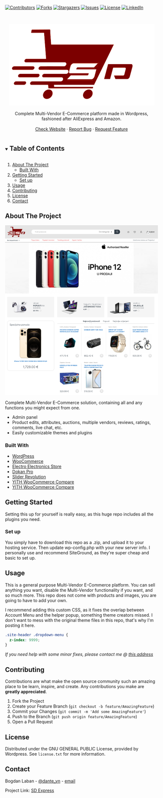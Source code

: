 <!--
*** Thanks for checking out the Best-README-Template. If you have a suggestion
*** that would make this better, please fork the repo and create a pull request
*** or simply open an issue with the tag "enhancement".
*** Thanks again! Now go create something AMAZING! :D
***
***
***
*** To avoid retyping too much info. Do a search and replace for the following:
*** github_username, repo_name, twitter_handle, email, project_title, project_description
-->

<!-- PROJECT SHIELDS -->
<!--
*** I'm using markdown "reference style" links for readability.
*** Reference links are enclosed in brackets [ ] instead of parentheses ( ).
*** See the bottom of this document for the declaration of the reference variables
*** for contributors-url, forks-url, etc. This is an optional, concise syntax you may use.
*** https://www.markdownguide.org/basic-syntax/#reference-style-links
-->

[![Contributors][contributors-shield]][contributors-url]
[![Forks][forks-shield]][forks-url]
[![Stargazers][stars-shield]][stars-url]
[![Issues][issues-shield]][issues-url]
[![License][license-shield]][license-url]
[![LinkedIn][linkedin-shield]][linkedin-url]

<!-- PROJECT LOGO -->
<br />
<p align="center">
  <a href="https://github.com/dascar5/SD-Express">
    <img src="images/logo.png" alt="Logo">
  </a>

  <p align="center">
    Complete Multi-Vendor E-Commerce platform made in Wordpress, fashioned after AliExpress and Amazon.
    <br />
    <br />
    <a href="https://www.sdexpress.me/">Check Website</a>
    ·
    <a href="https://github.com/dascar5/SD-Express/issues">Report Bug</a>
    ·
    <a href="https://github.com/dascar5/SD-Express/issues">Request Feature</a>
  </p>
</p>

<!-- TABLE OF CONTENTS -->
<details open="open">
  <summary><h2 style="display: inline-block">Table of Contents</h2></summary>
  <ol>
    <li>
      <a href="#about-the-project">About The Project</a>
      <ul>
        <li><a href="#built-with">Built With</a></li>
      </ul>
    </li>
    <li>
      <a href="#getting-started">Getting Started</a>
      <ul>
        <li><a href="#set-up">Set up</a></li>
      </ul>
    </li>
    <li><a href="#usage">Usage</a></li>
    <li><a href="#contributing">Contributing</a></li>
    <li><a href="#license">License</a></li>
    <li><a href="#contact">Contact</a></li>
  </ol>
</details>

<!-- ABOUT THE PROJECT -->

## About The Project

[![Product Name Screen Shot][product-screenshot]](https://www.sdexpress.me/)

Complete Multi-Vendor E-Commerce solution, containing all and any functions you might expect from one.

- Admin panel
- Product edits, attributes, auctions, multiple vendors, reviews, ratings, comments, live chat, etc.
- Easily customizable themes and plugins

### Built With

- [WordPress](https://wordpress.com/)
- [WooCommerce](https://woocommerce.com/)
- [Electro Electronics Store](https://themeforest.net/item/electro-electronics-store-woocommerce-theme/15720624)
- [Dokan Pro](https://wedevs.com/dokan)
- [Slider Revolution](https://www.sliderrevolution.com/)
- [YITH WooCommerce Compare](https://yithemes.com/themes/plugins/yith-woocommerce-compare/)
- [YITH WooCommerce Compare](https://yithemes.com/themes/plugins/yith-woocommerce-compare/)

<!-- GETTING STARTED -->

## Getting Started

Setting this up for yourself is really easy, as this huge repo includes all the plugins you need.

### Set up

You simply have to download this repo as a .zip, and upload it to your hosting service. Then update wp-config.php with your new server info. I personally use and recommend SiteGround, as they're super cheap and basic to set up.

<!-- USAGE EXAMPLES -->

## Usage

This is a general purpose Multi-Vendor E-Commerce platform. You can sell anything you want, disable the Multi-Vendor functionality if you want, and so much more. This repo does not come with products and images, you are going to have to add your own.

I recommend adding this custom CSS, as it fixes the overlap between Account Menu and the helper popup, something theme creators missed. I don't want to mess with the original theme files in this repo, that's why I'm posting it here.

```css
.site-header .dropdown-menu {
  z-index: 9999;
}
```

_If you need help with some minor fixes, please contact me @ [this address](admin@sdexpress.me)_

## Contributing

Contributions are what make the open source community such an amazing place to be learn, inspire, and create. Any contributions you make are **greatly appreciated**.

1. Fork the Project
2. Create your Feature Branch (`git checkout -b feature/AmazingFeature`)
3. Commit your Changes (`git commit -m 'Add some AmazingFeature'`)
4. Push to the Branch (`git push origin feature/AmazingFeature`)
5. Open a Pull Request

<!-- LICENSE -->

## License

Distributed under the GNU GENERAL PUBLIC License, provided by Wordpress. See `license.txt` for more information.

<!-- CONTACT -->

## Contact

Bogdan Laban - [@dante_vn](https://www.instagram.com/dante_vn/) - [email](admin@sdexpress.me)

Project Link: [SD Express](https://github.com/dascar5/SD-Express)

<!-- MARKDOWN LINKS & IMAGES -->
<!-- https://www.markdownguide.org/basic-syntax/#reference-style-links -->

[contributors-shield]: https://img.shields.io/github/contributors/dascar5/SD-Express.svg?style=for-the-badge
[contributors-url]: https://github.com/dascar5/SD-Express/graphs/contributors
[forks-shield]: https://img.shields.io/github/forks/dascar5/SD-Express.svg?style=for-the-badge
[forks-url]: https://github.com/dascar5/SD-Express/network/members
[stars-shield]: https://img.shields.io/github/stars/dascar5/SD-Express.svg?style=for-the-badge
[stars-url]: https://github.com/dascar5/SD-Express/stargazers
[issues-shield]: https://img.shields.io/github/issues/dascar5/SD-Express.svg?style=for-the-badge
[issues-url]: https://github.com/dascar5/SD-Express/issues
[license-shield]: https://img.shields.io/github/license/dascar5/SD-Express.svg?style=for-the-badge
[license-url]: https://github.com/dascar5/SD-Express/blob/main/license.txt
[linkedin-shield]: https://img.shields.io/badge/-LinkedIn-black.svg?style=for-the-badge&logo=linkedin&colorB=555
[linkedin-url]: https://www.linkedin.com/in/bogdan-laban-521070163/
[product-screenshot]: images/screenshot.png

